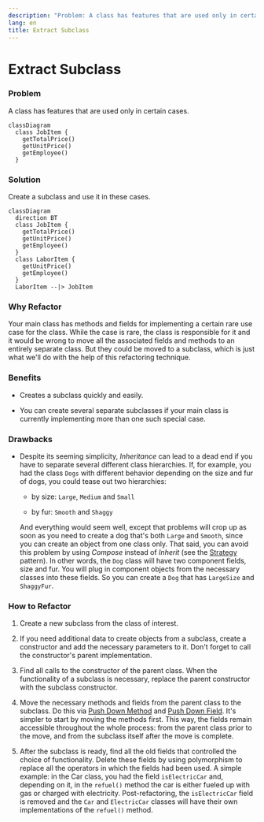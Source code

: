 ```yaml
---
description: "Problem: A class has features that are used only in certain cases. Solution: Create a subclass and use it in these cases."
lang: en
title: Extract Subclass
---
```

# Extract Subclass

### Problem

A class has features that are used only in certain cases.

```mermaid
classDiagram
  class JobItem {
    getTotalPrice()
    getUnitPrice()
    getEmployee()
  }
```
### Solution

Create a subclass and use it in these cases.
```mermaid
classDiagram
  direction BT
  class JobItem {
    getTotalPrice()
    getUnitPrice()
    getEmployee()
  }
  class LaborItem {
    getUnitPrice()
    getEmployee()
  }
  LaborItem --|> JobItem
```

### Why Refactor

Your main class has methods and fields for implementing a certain rare use case for the class. While the case is rare, the class is responsible for it and it would be wrong to move all the associated fields and methods to an entirely separate class. But they could be moved to a subclass, which is just what we'll do with the help of this refactoring technique.

### Benefits

-   Creates a subclass quickly and easily.

-   You can create several separate subclasses if your main class is
    currently implementing more than one such special case.

### Drawbacks

-   Despite its seeming simplicity, *Inheritance* can lead to a dead end if you have to separate several different class hierarchies. If, for example, you had the class `Dogs` with different behavior depending on the size and fur of dogs, you could tease out two hierarchies:

    -   by size: `Large`, `Medium` and `Small`

    -   by fur: `Smooth` and `Shaggy`

    And everything would seem well, except that problems will crop up as soon as you need to create a dog that's both `Large` and `Smooth`, since you can create an object from one class only. That said, you can avoid this problem by using *Compose* instead of *Inherit* (see  the [Strategy](/design-patterns/strategy) pattern). In other words, the `Dog` class will have two component fields, size and fur. You will plug in component objects from the necessary classes into these     fields. So you can create a `Dog` that has `LargeSize` and `ShaggyFur`.

### How to Refactor

1.  Create a new subclass from the class of interest.

2.  If you need additional data to create objects from a subclass,
    create a constructor and add the necessary parameters to it. Don't forget to call the constructor's parent implementation.

3.  Find all calls to the constructor of the parent class. When the
    functionality of a subclass is necessary, replace the parent constructor with the subclass constructor.

4.  Move the necessary methods and fields from the parent class to the subclass. Do this via [Push Down Method](/push-down-method) and [Push Down Field](/push-down-field). It's simpler to start by moving the methods first. This way, the fields remain accessible throughout the whole process: from the parent class prior to the move, and from the subclass itself after the move is complete.

5.  After the subclass is ready, find all the old fields that controlled
    the choice of functionality. Delete these fields by using polymorphism to replace all the operators in which the fields had
    been used. A simple example: in the Car class, you had the field
    `isElectricCar` and, depending on it, in the `refuel()` method the
    car is either fueled up with gas or charged with electricity. Post-refactoring, the `isElectricCar` field is removed and the `Car` and `ElectricCar` classes will have their own implementations of the
    `refuel()` method.
